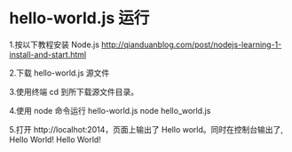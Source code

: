 # hello-world.js 运行

1.按以下教程安装 Node.js
http://qianduanblog.com/post/nodejs-learning-1-install-and-start.html

2.下载 hello-world.js 源文件

3.使用终端 cd 到所下载源文件目录。

4.使用 node 命令运行 hello-world.js
node hello_world.js

5.打开 http://localhot:2014，页面上输出了 Hello world。同时在控制台输出了,
Hello World!
Hello World!
